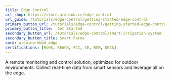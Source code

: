```yaml
---
title: Edge Control
url_shop: https://store.arduino.cc/edge-control
url_guide: /tutorials/edge-control/getting-started-edge-control
primary_button_url: /tutorials/edge-control/getting-started-edge-control
primary_button_title:  Get Started
secondary_button_url: /tutorials/edge-control/smart-irrigation-system
secondary_button_title: Smart Farms
core: arduino:mbed_edge
certifications: [RoHS, REACH, FCC, CE, RCM, UKCA]
---
```


A remote monitoring and control solution, optimized for outdoor environments. Collect real-time data from smart sensors and leverage all on the edge.   
